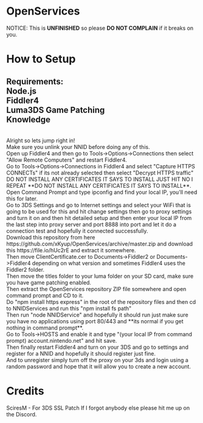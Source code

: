 # OpenServices
NOTICE: This is **UNFINISHED** so please **DO NOT COMPLAIN** if it breaks on you.

# How to Setup
Requirements:
<br>
Node.js
<br>
Fiddler4
<br>
Luma3DS Game Patching
<br>
Knowledge
<br>
-------------------------
<br>
Alright so lets jump right in!
<br>
Make sure you unlink your NNID before doing any of this.
<br>
Open up Fiddler4 and then go to Tools->Options->Connections then select "Allow Remote Computers" and restart Fiddler4.
<br>
Go to Tools->Options->Connections in Fiddler4 and select "Capture HTTPS CONNECTs" if its not already selected then select "Decrypt HTTPS traffic" DO NOT INSTALL ANY CERTIFICATES IT SAYS TO INSTALL JUST HIT NO I REPEAT **DO NOT INSTALL ANY CERTIFICATES IT SAYS TO INSTALL**.
<br>
Open Command Prompt and type ipconfig and find your local IP, you'll need this for later.
<br>
Go to 3DS Settings and go to Internet settings and select your WiFi that is going to be used for this and hit change settings then go to proxy settings and turn it on and then hit detailed setup and then enter your local IP from the last step into proxy server and port 8888 into port and let it do a connection test and hopefully it connected successfully.
<br>
Download this repository from here https://github.com/xKyup/OpenServices/archive/master.zip and download this https://file.io/hUc2rE and extract it somewhere.
<br>
Then move ClientCertificate.cer to Documents->Fiddler2 or Documents->Fiddler4 depending on what version and sometimes Fiddler4 uses the Fiddler2 folder.
<br>
Then move the titles folder to your luma folder on your SD card, make sure you have game patching enabled.
<br>
Then extract the OpenServices repository ZIP file somewhere and open command prompt and CD to it.
<br>
Do "npm install https express" in the root of the repository files and then cd to NNIDServices and run this "npm install fs path"
<br>
Then run "node NNIDService" and hopefully it should run just make sure you have no applications using port 80/443 and **its normal if you get nothing in command prompt**.
<br>
Go to Tools->HOSTS and enable it and type "(your local IP from command prompt) account.nintendo.net" and hit save.
<br>
Then finally restart Fiddler4 and turn on your 3DS and go to settings and register for a NNID and hopefully it should register just fine.
<br>
And to unregister simply turn off the proxy on your 3ds and login using a random password and hope that it will allow you to create a new account.

# Credits
SciresM - For 3DS SSL Patch
If I forgot anybody else please hit me up on the Discord.
